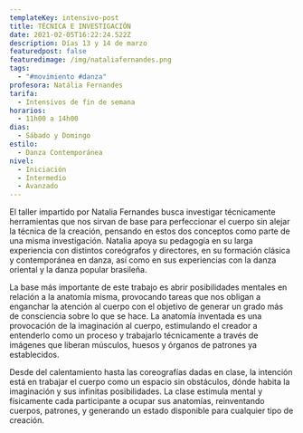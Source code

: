 ```yaml
---
templateKey: intensivo-post
title: TÉCNICA E INVESTIGACIÓN
date: 2021-02-05T16:22:24.522Z
description: Días 13 y 14 de marzo
featuredpost: false
featuredimage: /img/nataliafernandes.png
tags:
  - "#movimiento #danza"
profesora: Natália Fernandes
tarifa:
  - Intensivos de fin de semana
horarios:
  - 11h00 a 14h00
dias:
  - Sábado y Domingo
estilo:
  - Danza Contemporánea
nivel:
  - Iniciación
  - Intermedio
  - Avanzado
---
```

<!--StartFragment-->

El taller impartido por Natalia Fernandes busca investigar técnicamente herramientas que nos sirvan de base para perfeccionar el cuerpo sin alejar la técnica de la creación, pensando en estos dos conceptos como parte de una misma investigación. Natalia apoya su pedagogía en su larga experiencia con distintos coreógrafos y directores, en su formación clásica y contemporánea en danza, así como en sus experiencias con la danza oriental y la danza popular brasileña.

La base más importante de este trabajo es abrir posibilidades mentales en relación a la anatomía misma, provocando tareas que nos obligan a enganchar la atención al cuerpo con el objetivo de generar un grado más de consciencia sobre lo que se hace. La anatomía inventada es una provocación de la imaginación al cuerpo, estimulando el creador a entenderlo como un proceso y trabajarlo técnicamente a través de imágenes que liberan músculos, huesos y órganos de patrones ya establecidos.

Desde del calentamiento hasta las coreografías dadas en clase, la intención está en trabajar el cuerpo como un espacio sin obstáculos, dónde habita la imaginación y sus infinitas posibilidades. La clase estimula mental y físicamente cada participante a ocupar sus anatomías, reinventando cuerpos, patrones, y generando un estado disponible para cualquier tipo de creación.



<!--EndFragment-->